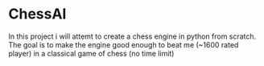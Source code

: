 # ChessAI
In this project i will attemt to create a chess engine in python from scratch.
The goal is to make the engine good enough to beat me (~1600 rated player) in a classical game of chess (no time limit)
